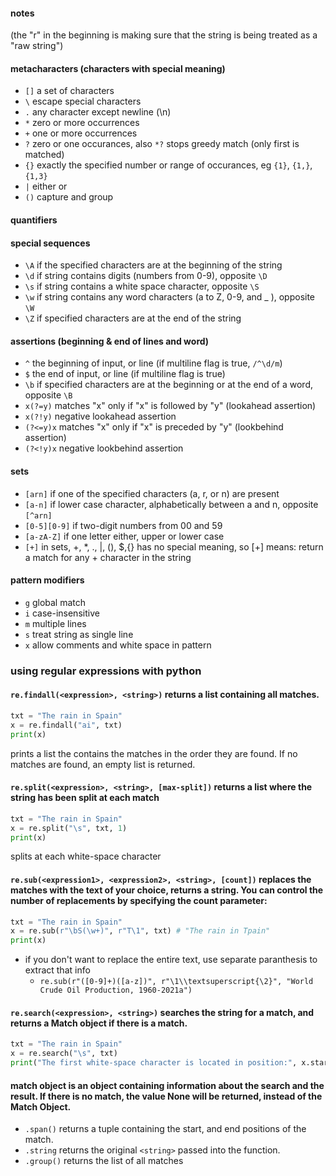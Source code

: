 #### notes
(the "r" in the beginning is making sure that the string is being treated as a "raw string")

#### metacharacters (characters with special meaning)

- `[]` a set of characters
- `\` escape special characters
- `.` any character except newline (\n)
- `*` zero or more occurrences
- `+` one or more occurrences
- `?` zero or one occurances, also `*?` stops greedy match (only first is matched)
- `{}` exactly the specified number or range of occurances, eg `{1}`, `{1,}`, `{1,3}`
- `|` either or
- `()` capture and group

#### quantifiers


#### special sequences
- `\A` if the specified characters are at the beginning of the string
- `\d` if string contains digits (numbers from 0-9), opposite `\D`
- `\s` if string contains a white space character, opposite `\S`
- `\w` if string contains any word characters (a to Z, 0-9, and _ ), opposite `\W`
- `\Z` if specified characters are at the end of the string

#### assertions (beginning & end of lines and word)
- `^` the beginning of input, or line (if multiline flag is true, `/^\d/m`)
- `$` the end of input, or line (if multiline flag is true)
- `\b` if specified characters are at the beginning or at the end of a word, opposite `\B`
- `x(?=y)` matches "x" only if "x" is followed by "y" (lookahead assertion)
- `x(?!y)` negative lookahead assertion
- `(?<=y)x` matches "x" only if "x" is preceded by "y" (lookbehind assertion)
- `(?<!y)x` negative lookbehind assertion

#### sets
- `[arn]` if one of the specified characters (a, r, or n) are present
- `[a-n]` if lower case character, alphabetically between a and n, opposite `[^arn]`
- `[0-5][0-9]` if two-digit numbers from 00 and 59
- `[a-zA-Z]` if one letter either, upper or lower case
- `[+]` in sets, +, *, ., |, (), $,{} has no special meaning, so [+] means: return a match for any + character in the string


#### pattern modifiers
- `g` global match
- `i` case-insensitive
- `m` multiple lines
- `s` treat string as single line
- `x` allow comments and white space in pattern


### using regular expressions with python

#### `re.findall(<expression>, <string>)` returns a list containing all matches.
```py
txt = "The rain in Spain"
x = re.findall("ai", txt)
print(x)
```
prints a list the contains the matches in the order they are found.
If no matches are found, an empty list is returned.

#### `re.split(<expression>, <string>, [max-split])` returns a list where the string has been split at each match
```py
txt = "The rain in Spain"
x = re.split("\s", txt, 1)
print(x)
```	
splits at each white-space character

#### `re.sub(<expression1>, <expression2>, <string>, [count])` replaces the matches with the text of your choice, returns a string. You can control the number of replacements by specifying the count parameter:
```py
txt = "The rain in Spain"
x = re.sub(r"\bS(\w+)", r"T\1", txt) # "The rain in Tpain"
print(x)
```
- if you don't want to replace the entire text, use separate paranthesis to extract that info
  - `re.sub(r"([0-9]+)([a-z])", r"\1\\textsuperscript{\2}", "World Crude Oil Production, 1960-2021a")`
#### `re.search(<expression>, <string>)` searches the string for a match, and returns a Match object if there is a match.
```py
txt = "The rain in Spain"
x = re.search("\s", txt)   
print("The first white-space character is located in position:", x.start())
```

#### match object is an object containing information about the search and the result. If there is no match, the value None will be returned, instead of the Match Object.

- `.span()` returns a tuple containing the start, and end positions of the match.
- `.string` returns the original `<string>` passed into the function.
- `.group()` returns the list of all matches